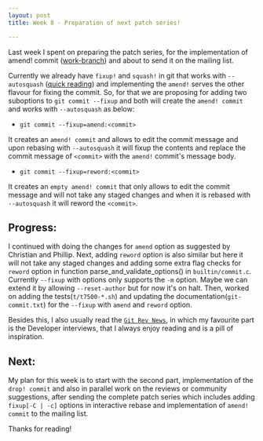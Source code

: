 ```yaml
---
layout: post
title: Week 8 - Preparation of next patch series!

---
```


Last week I spent on preparing the patch series, for the implementation of amend! commit ([work-branch](https://github.com/charvi-077/git/commits/amend-patches/amend-commit-v3.5)) and about to send it on the mailing list.

Currently we already have `fixup!` and `squash!` in git that works with `--autosquash` ([quick reading](https://fle.github.io/git-tip-keep-your-branch-clean-with-fixup-and-autosquash.html)) and implementing the `amend!` serves the other flavour for fixing the commit. So, for that we are proposing for adding two suboptions to `git commit --fixup` and both will create the `amend! commit` and works with `--autosquash` as below:

* `git commit --fixup=amend:<commit>`

It creates an `amend! commit` and allows to edit the commit message and upon rebasing  with `--autosquash` it will fixup the contents and replace the commit message of `<commit>` with the `amend!` commit's message body.

* `git commit --fixup=reword:<commit>`

It creates an `empty amend! commit` that only allows to edit the commit message and will not take any staged changes and when it is rebased with `--autosquash` it will reword the `<commit>`.

## Progress:
I continued with doing the changes for `amend` option as suggested by Christian and Phillip. Next, adding `reword` option is also similar but here it will not take any staged changes and adding some extra flag checks for `reword` option in function parse_and_validate_options() in `builtin/commit.c`. Currently `--fixup` with options only supports the `-m` option. Maybe we can extend it by allowing `--reset-author` but for now it's on halt. Then, worked on adding the tests(`t/t7500-*.sh`) and updating the documentation(`git-commit.txt`) for the `--fixup` with `amend` and `reword` option.

Besides this, I also usually read the [`Git Rev News`](https://git.github.io/rev_news/rev_news/), in which my favourite part is the Developer interviews, that I always enjoy reading and is a pill of inspiration.

## Next:
My plan for this week is to start with the second part, implementation of the `drop! commit` and also in parallel work on the reviews or community suggestions, after sending the complete patch series which includes adding `fixup[-C | -c]` options in interactive rebase and implementation of `amend! commit` to the mailing list.

Thanks for reading!

